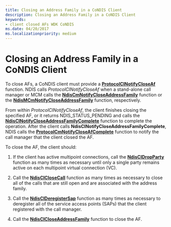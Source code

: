 ```yaml
---
title: Closing an Address Family in a CoNDIS Client
description: Closing an Address Family in a CoNDIS Client
keywords:
- client closed AFs WDK CoNDIS
ms.date: 04/20/2017
ms.localizationpriority: medium
---
```


# Closing an Address Family in a CoNDIS Client





To close AFs, a CoNDIS client must provide a [**ProtocolClNotifyCloseAf**](/windows-hardware/drivers/ddi/ndis/nc-ndis-protocol_cl_notify_close_af) function. NDIS calls *ProtocolClNotifyCloseAf* when a stand-alone call manager or MCM calls the [**NdisCmNotifyCloseAddressFamily**](/windows-hardware/drivers/ddi/ndis/nf-ndis-ndiscmnotifycloseaddressfamily) function or the [**NdisMCmNotifyCloseAddressFamily**](/windows-hardware/drivers/ddi/ndis/nf-ndis-ndismcmnotifycloseaddressfamily) function, respectively.

From within *ProtocolClNotifyCloseAf*, the client finishes closing the specified AF, or it returns NDIS\_STATUS\_PENDING and calls the [**NdisClNotifyCloseAddressFamilyComplete**](/windows-hardware/drivers/ddi/ndis/nf-ndis-ndisclnotifycloseaddressfamilycomplete) function to complete the operation. After the client calls **NdisClNotifyCloseAddressFamilyComplete**, NDIS calls the [**ProtocolCmNotifyCloseAfComplete**](/windows-hardware/drivers/ddi/ndis/nc-ndis-protocol_cm_notify_close_af_complete) function to notify the call manager that the client closed the AF.

To close the AF, the client should:

1.  If the client has active multipoint connections, call the [**NdisClDropParty**](/windows-hardware/drivers/ddi/ndis/nf-ndis-ndiscldropparty) function as many times as necessary until only a single party remains active on each multipoint virtual connection (VC).

2.  Call the [**NdisClCloseCall**](/windows-hardware/drivers/ddi/ndis/nf-ndis-ndisclclosecall) function as many times as necessary to close all of the calls that are still open and are associated with the address family.

3.  Call the [**NdisClDeregisterSap**](/windows-hardware/drivers/ddi/ndis/nf-ndis-ndisclderegistersap) function as many times as necessary to deregister all of the service access points (SAPs) that the client registered with the call manager.

4.  Call the [**NdisClCloseAddressFamily**](/windows-hardware/drivers/ddi/ndis/nf-ndis-ndisclcloseaddressfamily) function to close the AF.

 


